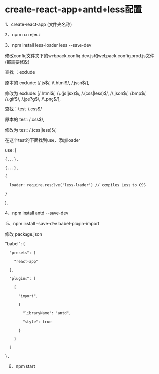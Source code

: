 # create-react-app+antd+less配置
1、create-react-app (文件夹名称)

2、npm run eject

3、npm install less-loader less --save-dev

修改config文件夹下的webpack.config.dev.js和webpack.config.prod.js文件(都需要修改) 

查找 ：exclude 

原本的 exclude: [/\.js$/, /\.html$/, /\.json$/], 

修改为 exclude: [/\.html$/, /\.(js|jsx)$/, /\.(css|less)$/, /\.json$/, /\.bmp$/, /\.gif$/, /\.jpe?g$/, /\.png$/],

查找：test: /.css$/ 

原本的 test: /\.css$/, 

修改为 test: /\.(css|less)$/,

在这个test的下面找到use，添加loader

  use: [  
  
    {...},
    
    {...},
    
    {
    
      loader: require.resolve('less-loader') // compiles Less to CSS
      
    }
    
  ],
  
  4、npm install antd --save-dev
  
  5、npm install –save-dev babel-plugin-import
  
  修改 package.json
  
  "babel": {
  
      "presets": [
      
        "react-app"
        
      ],
      
      "plugins": [
      
        [
        
          "import",
          
          {
          
            "libraryName": "antd",
            
            "style": true
            
          }
          
        ]
        
      ]
      
    },
    
    6、npm start
